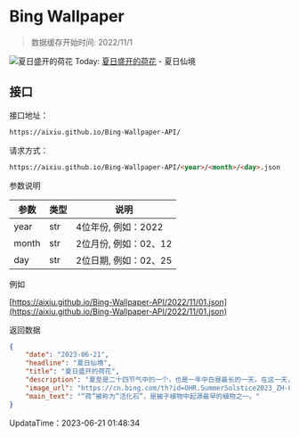 # Bing Wallpaper

> 数据缓存开始时间: 2022/11/1

![夏日盛开的荷花](https://cn.bing.com/th?id=OHR.SummerSolstice2023_ZH-CN5038619036_1920x1080.webp)
Today: [夏日盛开的荷花](https://cn.bing.com/th?id=OHR.SummerSolstice2023_ZH-CN5038619036_1920x1080.webp) - 夏日仙境

## 接口

接口地址：

```html
https://aixiu.github.io/Bing-Wallpaper-API/
```

请求方式：

```html
https://aixiu.github.io/Bing-Wallpaper-API/<year>/<month>/<day>.json
```

参数说明

| 参数 | 类型 | 说明 |
| - | - | - |
| year | str | 4位年份, 例如：2022 |
| month | str | 2位月份, 例如：02、12 |
| day | str | 2位日期, 例如：02、25 |

例如

[https://aixiu.github.io/Bing-Wallpaper-API/2022/11/01.json](https://aixiu.github.io/Bing-Wallpaper-API/2022/11/01.json)

返回数据

```json
{
    "date": "2023-06-21",
    "headline": "夏日仙境",
    "title": "夏日盛开的荷花",
    "description": "夏至是二十四节气中的一个，也是一年中白昼最长的一天。在这一天，太阳直射北回归线，北半球的温度达到最高，而南半球则是冬至。夏至的日期通常在公历6月21日或22日，不同地区有不同的习俗和活动来庆祝这个节气。在中国，夏至被认为是阴阳转化的重要时刻，也是祭祀天地和祖先的日子。人们会吃面条、鸡蛋、荔枝等食物来祈求健康和长寿，也会烧香、挂艾草、泡药浴等来驱除瘟疫和邪气。",
    "image_url": "https://cn.bing.com/th?id=OHR.SummerSolstice2023_ZH-CN5038619036_1920x1080.webp",
    "main_text": "“荷”被称为“活化石”，是被子植物中起源最早的植物之一。"
}
```

UpdataTime：2023-06-21 01:48:34
